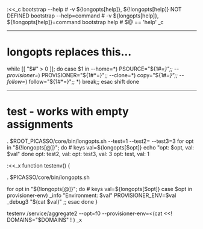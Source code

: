 
:<<\_c
bootstrap --help  # -v ${longopts[help]}, ${!longopts[help]} NOT DEFINED
bootstrap --help=command  # -v ${longopts[help]}, ${!longopts[help]}=command
bootstrap help  # $@ == 'help'
_c


----------
# longopts replaces this...

while [[ "$#" > 0 ]]; do
  case $1 in
    --home=*) PSOURCE="${1#*=}";;
    --provisioner=*) PROVISIONER="${1#*=}";;
    --clone=*) copy="${1#*=}";;
    --follow=*) follow="${1#*=}";;
    *) break;;
  esac
shift
done

----------
# test - works with empty assignments
. $ROOT_PICASSO/core/bin/longopts.sh --test=1 --test2= --test3=3
for opt in "${!longopts[@]}"; do  # keys
val=${longopts[$opt]}
echo "opt: $opt, val: $val"
done
  opt: test2, val:
  opt: test3, val: 3
  opt: test, val: 1


:<<\_x
function testenv() {

. $PICASSO/core/bin/longopts.sh

for opt in "${!longopts[@]}"; do  # keys
val=${longopts[$opt]}
case $opt in
provisioner-env)
_info "Environment: $val"
PROVISIONER_ENV=$val
_debug3 "$(cat $val)"
;;
esac
done
}

testenv /service/aggregate2 --opt=f0 --provisioner-env=<(cat <<!
DOMAINS="$DOMAINS"
!
)
_x
